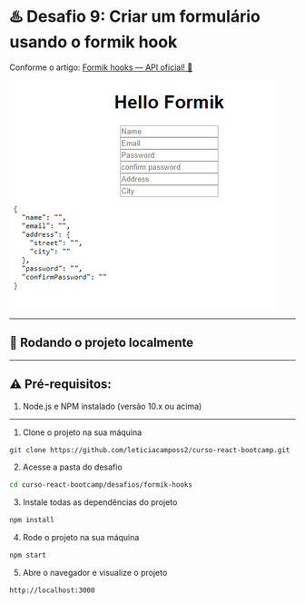 # ♨️ Desafio 9: Criar um formulário usando o formik hook

Conforme o artigo: [Formik hooks — API oficial! 🎉](https://medium.com/@yuriwtoledo/formik-hooks-api-oficial-a79f803970a1)

![formik](./src/assets/formik.png)

****

## 🚀 Rodando o projeto localmente

****

## ⚠️ Pré-requisitos:

1. Node.js e NPM instalado (versão 10.x ou acima)

****

1. Clone o projeto na sua máquina

```sh
git clone https://github.com/leticiacamposs2/curso-react-bootcamp.git
```

2. Acesse a pasta do desafio

```sh
cd curso-react-bootcamp/desafios/formik-hooks
```

3. Instale todas as dependências do projeto

```sh
npm install
```

4. Rode o projeto na sua máquina

```sh
npm start
```

5. Abre o navegador e visualize o projeto

```sh
http://localhost:3000
```
